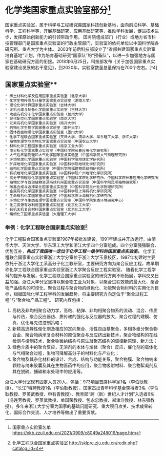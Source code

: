 # 化学类国家重点实验室部分[^2]

国家重点实验室，属于科学与工程研究类国家科技创新基地，面向前沿科学、基础科学、工程科学等，开展基础研究、应用基础研究等，推动学科发展，促进技术进步，发挥原始创新能力的引领带动作用。
国务院组成部门（行业）或地方省市科技管理部门是国家重点实验室的行政主管部门，实验室的依托单位以中国科学院各研究所、重点大学为主体。
2003年前后科技部设立了“省部共建国家重点实验室培育基地”计划，作为培育基础研究“国家队”的“预备队”，以进一步加强地方与国家在基础研究方面的衔接。2018年6月25日，科技部发布《关于加强国家重点实验室建设发展的若干意见》，到2020年，实验室数量总量保持在700个左右。[^4]

## 国家重点实验室**

```java
* 稀土材料化学及应用国家重点实验室（北京大学）
* 化学生物传感与计量学国家重点实验室（湖南大学）
* 理论化学计算国家重点实验室（吉林大学）
* 无机合成与制备化学国家重点实验室（吉林大学）
* 功能有机分子化学国家重点实验室（兰州大学）
* 现代配位化学国家重点实验室（南京大学）
* 元素有机化学国家重点实验室（南开大学）
* 药物化学生物学国家重点实验室（南开大学）
* 固体表面物理化学国家重点实验室（厦门大学）
* 化学工程联合国家重点实验室（天津大学、清华大学、华东理工大学、浙江大学）
* 植物生理学与生物化学国家重点实验室（中国农业大学）
* 材料化学工程国家重点实验室（南京工业大学）
* 电分析化学国家重点实验室（中国科学院长春应用化学研究所）
* 大气边界层物理和大气化学国家重点实验室（中国科学院大气物理研究所）
* 环境地球化学国家重点实验室（中国科学院地球化学研究所）
* 矿床地球化学国家重点实验室（中国科学院地球化学研究所）
* 结构化学国家重点实验室（中国科学院福建物质结构研究所）
* 有机地球化学国家重点实验室（中国科学院广州地球化学研究所）
* 高分子物理与化学国家重点实验室（中国科学院化学研究所、中国科学院长春应用化学研究所）
* 植物化学与西部植物资源持续利用国家重点实验室（中国科学院昆明植物研究所）
* 羰基合成与选择氧化国家重点实验室（中国科学院兰州化学物理研究所）
* 金属有机化学国家重点实验室（中国科学院上海有机化学研究所）
* 生命有机化学国家重点实验室（中国科学院上海有机化学研究所）
* 环境化学与生态毒理学国家重点实验室（中国科学院生态环境研究中心）
* 化工资源有效利用国家重点实验室（北京化工大学）
* 有机无机复合材料国家重点实验室（北京化工大学）
* 精细化工国家重点实验室（大连理工大学）
```

### 举例：化学工程联合国家重点实验室[^3]

化学工程联合国家重点实验室1987年被批准建设，1991年建成并开放运行，由清华大学、天津大学、华东理工大学和浙江大学四个分室组成。四个分室强强联合、优势互补，**_构成了我国唯一定位于化学工程一级学科的国家重点实验室。_**
化学工程联合国家重点实验室浙江大学分室位于浙江大学玉泉校区，1987年初建时主要依托于浙江大学化工系高分子化工教研室，主要研究方向为聚合反应工程，故早期称化学工程联合国家重点实验室浙江大学聚合反应工程实验室。
随着化学工程学科的提升与发展，化学工程联合国家重点实验室的研究方向不断拓展，学科交叉日益加强。浙江大学分室坚持以聚合物工业为对象，以聚合过程效能的最大化、聚合物产品结构的可控化、聚合过程与聚合物的绿色化、功能聚合物材料的实用化为目标，根据国际化学工程学科的发展趋势，将主要研究方向定位于“聚合过程工程”与“聚合物产品工程”。
研究内容包括：

1. 高粘及非均相聚合动力学，高粘、粘弹、非均相聚合物系的流动、混合、传质与传热，聚合反应器热、质传递的强化与反应器的放大，聚合过程的建模、仿真、优化与先进控制策略；
2. 新颖高选择性催化剂及相应的定向聚合、活性自由基聚合，多相多组分聚合物合金、聚合物纳米复合材料的原位聚合与反应挤出新技术，聚合物结构的在线检测与控制技术，聚合物微纳结构与原生凝聚态结构的调控新原理、新方法；
3. 绿色介质中的聚合反应，无溶剂的本体与熔体（聚合）反应，催化剂的载体化与气相聚合过程，生物可降解高分子的材料化与产业化；
4. 聚合物及其杂化材料的设计、合成、结构与功能关系，聚合物膜、聚合物纳米颗粒与纳米胶囊及其在生物医药中的应用，聚合物吸附材料、聚合物絮凝剂及其在脱硫、捕碳和水处理中的应用等。

浙江大学分室现有固定人员20人，包括：973项目首席科学家1名（李伯耿教授）、“长江”特聘教授1名（李伯耿教授）、国家杰出青年科学基金获得者3名（李伯耿教授、罗英武教授、申有青教授）、教育部“跨（新）世纪人才计划”入选者6名（冯连芳教授、罗英武教授、单国荣教授、包永忠教授、郑津洋教授、林东强教授）。多年来浙江大学分室为国家的基础问题研究、重大项目攻关、技术成果转化、国际合作交流、人才培养等做出了重要贡献。

[^2]: 国家重点实验室名单 <https://xkb.zzuli.edu.cn/2021/0909/c8049a248016/page.htm>
[^3]: 化学工程联合国家重点实验室 <http://sklpre.zju.edu.cn/redir.php?catalog_id=4>
